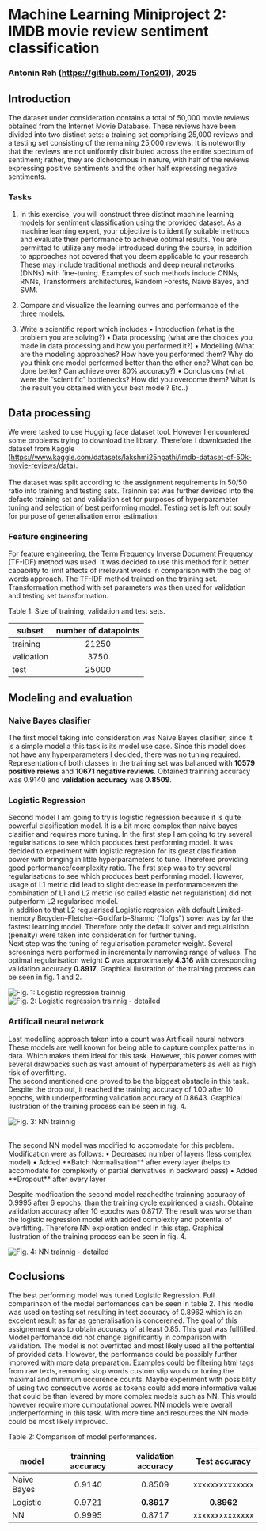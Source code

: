 # Machine Learning Miniproject 2: IMDB movie review sentiment classification
### Antonin Reh (https://github.com/Ton201), 2025

## Introduction
The dataset under consideration contains a total of 50,000 movie reviews
obtained from the Internet Movie Database. These reviews have been divided into two
distinct sets: a training set comprising 25,000 reviews and a testing set consisting of the
remaining 25,000 reviews. It is noteworthy that the reviews are not uniformly distributed
across the entire spectrum of sentiment; rather, they are dichotomous in nature, with
half of the reviews expressing positive sentiments and the other half expressing
negative sentiments.

### Tasks
1) In this exercise, you will construct three distinct machine learning models
for sentiment classification using the provided dataset. As a machine learning expert,
your objective is to identify suitable methods and evaluate their performance to achieve
optimal results. You are permitted to utilize any model introduced during the course, in
addition to approaches not covered that you deem applicable to your research. These
may include traditional methods and deep neural networks (DNNs) with fine-tuning.
Examples of such methods include CNNs, RNNs, Transformers architectures, Random
Forests, Naïve Bayes, and SVM.

2) Compare and visualize the learning curves and performance of the three
models.

3) Write a scientific report which includes
• Introduction (what is the problem you are solving?)
• Data processing (what are the choices you made in data processing and how
you performed it?)
• Modelling (What are the modeling approaches? How have you performed
them? Why do you think one model performed better than the other one? What
can be done better? Can achieve over 80% accuracy?)
• Conclusions (what were the “scientific” bottlenecks? How did you overcome
them? What is the result you obtained with your best model? Etc..)

## Data processing

We were tasked to use Hugging face dataset tool. However I encountered some problems trying to download the library. Therefore I downloaded the dataset from Kaggle (https://www.kaggle.com/datasets/lakshmi25npathi/imdb-dataset-of-50k-movie-reviews/data).
<br/><br/> The dataset was split according to the assignment requirements in 50/50 ratio into training and testing sets. Trainnin set was further devided into the defacto training set and validation set for purposes of hyperparameter tuning and selection of best performing model. Testing set is left out souly for purpose of generalisation error estimation.

### Feature engineering

For feature engineering, the Term Frequency Inverse Document Frequency (TF-IDF) method was used. It was decided to use this method for it better capability to limit affects of irrelevant words in comparison with the bag of words approach. The TF-IDF method trained on the training set. Transformation method with set parameters was then used for validation and testing set transformation.



Table 1: Size of training, validation and test sets.

| subset     | number of datapoints |
|------------|:--------------------:|
| training   |         21250        |
| validation |         3750         |
| test       |         25000        |

## Modeling and evaluation

### Naive Bayes clasifier

The first model taking into consideration was Naive Bayes clasifier, since it is a simple model a this task is its model use case. Since this model does not have any hyperparameters I decided, there was no tuning required. Representation of both classes in the training set was ballanced with **10579 positive reiews** and **10671 negative reviews**. Obtained trainning accuracy was 0.9140 and **validation accuracy** was **0.8509**.

### Logistic Regression
Second model I am going to try is logistic regression because it is quite powerful clasification model. It is a bit more complex than naive bayes clasifier and requires more tuning. In the first step I am going to try several regularisations to see which produces best performing model.
It was decided to experiment with logistic regresion for its great clasification power with bringing in little hyperparameters to tune. Therefore providing good performance/complexity ratio. The first step was to try several regularisations to see which produces best performing model. However, usage of L1 metric did lead to slight decrease in performamceeven the combination of L1 and L2 metric (so called elastic net regularistion) did not outperform L2 regularised model.<br/>In addition to that L2 regularised Logistic reqresion with default Limited-memory Broyden–Fletcher–Goldfarb–Shanno ("lbfgs") sover was by far the fastest learning model. Therefore only the default solver and regualristion (penalty) were taken into consideration for further tuning.
<br/>
Next step was the tuning of regularisation parameter weight. Several screenings were performed in incrementally narrowing range of values. The optimal regularisation weight **C** was approximately **4.316** with coresponding validation accuracy **0.8917**. Graphical ilustration of the training process can be seen in fig. 1 and 2.

![Fig. 1: Logistic regression trainnig]('./images/lr_training.png')
![Fig. 2: Logistic regression trainnig - detailed]('./images/lr_training_detailed.png')


### Artificail neural network
Last modelling approach taken into a count was Artificail neural networs. These models are well known for being able to capture complex patterns in data. Which makes them ideal for this task. However, this power comes with several drawbacks such as vast amount of hyperparameters as well as high risk of overfitting.
<br/>
The second mentioned one proved to be the biggest obstacle in this task. Despite the drop out, it reached the training accuracy of 1.00 after 10 epochs, with underperforming validation accuracy of 0.8643. Graphical ilustration of the training process can be seen in fig. 4.

![Fig. 3: NN trainnig]('./images/nn_training.png')

<br/>
The second NN model was modified to accomodate for this problem. Modification were as follows:
• Decreased number of layers (less complex model)
• Added **Batch Normalisation** after every layer (helps to accomodate for complexity of partial derivatives in backward pass)
• Added **Dropout** after every layer

Despite modfication the second model reachedthe trainning accuracy of 0.9995 after 6 epochs, than the training cycle expirienced a crash. Obtaine validation accuracy after 10 epochs was 0.8717. The result was worse than the logistic regression model with added complexity and potential of overfitting. Therefore NN exploration ended in this step. Graphical ilustration of the training process can be seen in fig. 4.

![Fig. 4: NN trainnig - detailed]('./images/nn_training_detailed.png')

## Coclusions
The best performing model was tuned Logistic Regression. Full comparinson of the model perfomances can be seen in table 2. This modle was used on testing set resulting in test accuracy of 0.8962 which is an excelent result as far as generalisation is concerened. The goal of this assignement was to obtain accuracy of at least 0.85. This goal was fullfilled. Model perfomance did not change significantly in comparison with validation. The model is not overfitted and most likely used all the pottential of provided data. However, the performance could be possibly further improved with more data preparation. Examples could be filtering html tags from raw texts, removing stop words custom stip words or tuning the maximal and minimum uccurence counts. Maybe experiment with possiblity of using two consecutive words as tokens could add more informative value that could be than levared by more complex models such as NN. This would however require  more cumputational power. NN models were overall underperforming in this task. With more time and resources the NN model could be most likely improved.



Table 2: Comparison of model performances.

| model       | trainning accuracy | validation accuracy | Test accuracy |
|-------------|:--------------------:|:--------------------:|:--------------:|
| Naive Bayes |         0.9140     |         0.8509     |xxxxxxxxxxxxxx|
| Logistic    |         0.9721     |         **0.8917**     |    **0.8962**    |
| NN          |         0.9995     |         0.8717     |xxxxxxxxxxxxxx|